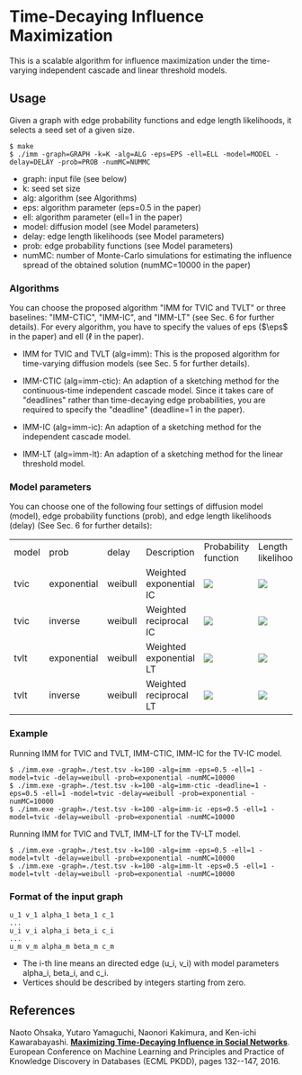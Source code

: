 Time-Decaying Influence Maximization
========================

This is a scalable algorithm for influence maximization under the time-varying independent cascade and linear threshold models.

## Usage
Given a graph with edge probability functions and edge length likelihoods, it selects a seed set of a given size.

    $ make
    $ ./imm -graph=GRAPH -k=K -alg=ALG -eps=EPS -ell=ELL -model=MODEL -delay=DELAY -prob=PROB -numMC=NUMMC
* graph: input file (see below)
* k: seed set size
* alg: algorithm (see Algorithms)
* eps: algorithm parameter (eps=0.5 in the paper)
* ell: algorithm parameter (ell=1 in the paper)
* model: diffusion model (see Model parameters)
* delay: edge length likelihoods (see Model parameters)
* prob: edge probability functions (see Model parameters)
* numMC: number of Monte-Carlo simulations for estimating the influence spread of the obtained solution (numMC=10000 in the paper)

### Algorithms
You can choose the proposed algorithm "IMM for TVIC and TVLT" or
three baselines: "IMM-CTIC", "IMM-IC", and "IMM-LT" (see Sec. 6 for further details).
For every algorithm, you have to specify the values of eps ($\eps$ in the paper) and ell ($\ell$ in the paper).

* IMM for TVIC and TVLT (alg=imm): 
This is the proposed algorithm for time-varying diffusion models (see Sec. 5 for further details).

* IMM-CTIC (alg=imm-ctic): 
An adaption of a sketching method for the continuous-time independent cascade model.
Since it takes care of "deadlines" rather than time-decaying edge probabilities,
you are required to specify the "deadline" (deadline=1 in the paper).

* IMM-IC (alg=imm-ic): 
An adaption of a sketching method for the independent cascade model.

* IMM-LT (alg=imm-lt): 
An adaption of a sketching method for the linear threshold model.

### Model parameters
You can choose one of the following four settings of diffusion model (model), edge probability functions (prob), and edge length likelihoods (delay) (See Sec. 6 for further details):

<table>
	<tr>
	<td>model</td>
	<td>prob</td>
	<td>delay</td>
	<td>Description</td>
	<td>Probability function</td>
	<td>Length likelihood</td>
	</tr>
	<tr>
	<td>tvic</td>
	<td>exponential</td>
	<td>weibull</td>
	<td>Weighted exponential IC</td>
	<td><img src="https://latex.codecogs.com/gif.latex?p_{uv}(t)=\frac{1}{|N^-(v)|}\exp(-c_{uv}t)"/></td>
	<td><img src="https://latex.codecogs.com/gif.latex?f_e(\delta)=\frac{\alpha_e}{\beta_e}\cdot\left(\frac{\delta}{\beta_e}\right)^{\alpha_e-1}\cdot\exp\left(-\left(\frac{\delta}{\beta_e}\right)^{\alpha_e}\right)"/></td>
	</tr>
	<tr>
	<td>tvic</td>
	<td>inverse</td>
	<td>weibull</td>
	<td>Weighted reciprocal IC</td>
	<td><img src="https://latex.codecogs.com/gif.latex?p_{uv}(t)=\frac{1}{|N^-(v)|c_{uv}t}"/></td>
	<td><img src="https://latex.codecogs.com/gif.latex?f_e(\delta)=\frac{\alpha_e}{\beta_e}\cdot\left(\frac{\delta}{\beta_e}\right)^{\alpha_e-1}\cdot\exp\left(-\left(\frac{\delta}{\beta_e}\right)^{\alpha_e}\right)"/></td>
	</tr>
	<tr>
	<td>tvlt</td>
	<td>exponential</td>
	<td>weibull</td>
	<td>Weighted exponential LT</td>
	<td><img src="https://latex.codecogs.com/gif.latex?q_{uv}(t)=\frac{1}{|N^-(v)|}\exp(-c_{uv}t)"/></td>
	<td><img src="https://latex.codecogs.com/gif.latex?f_e(\delta)=\frac{\alpha_e}{\beta_e}\cdot\left(\frac{\delta}{\beta_e}\right)^{\alpha_e-1}\cdot\exp\left(-\left(\frac{\delta}{\beta_e}\right)^{\alpha_e}\right)"/></td>
	</tr>
	<tr>
	<td>tvlt</td>
	<td>inverse</td>
	<td>weibull</td>
	<td>Weighted reciprocal LT</td>
	<td><img src="https://latex.codecogs.com/gif.latex?q_{uv}(t)=\frac{1}{|N^-(v)|c_{uv}(t+1)}"/></td>
	<td><img src="https://latex.codecogs.com/gif.latex?f_e(\delta)=\frac{\alpha_e}{\beta_e}\cdot\left(\frac{\delta}{\beta_e}\right)^{\alpha_e-1}\cdot\exp\left(-\left(\frac{\delta}{\beta_e}\right)^{\alpha_e}\right)"/></td>
	</tr>
</table>

### Example
Running IMM for TVIC and TVLT, IMM-CTIC, IMM-IC for the TV-IC model.

    $ ./imm.exe -graph=./test.tsv -k=100 -alg=imm -eps=0.5 -ell=1 -model=tvic -delay=weibull -prob=exponential -numMC=10000
    $ ./imm.exe -graph=./test.tsv -k=100 -alg=imm-ctic -deadline=1 -eps=0.5 -ell=1 -model=tvic -delay=weibull -prob=exponential -numMC=10000
    $ ./imm.exe -graph=./test.tsv -k=100 -alg=imm-ic -eps=0.5 -ell=1 -model=tvic -delay=weibull -prob=exponential -numMC=10000
Running IMM for TVIC and TVLT, IMM-LT for the TV-LT model.

    $ ./imm.exe -graph=./test.tsv -k=100 -alg=imm -eps=0.5 -ell=1 -model=tvlt -delay=weibull -prob=exponential -numMC=10000
    $ ./imm.exe -graph=./test.tsv -k=100 -alg=imm-lt -eps=0.5 -ell=1 -model=tvlt -delay=weibull -prob=exponential -numMC=10000

### Format of the input graph
    u_1 v_1 alpha_1 beta_1 c_1
    ...
    u_i v_i alpha_i beta_i c_i
    ...
    u_m v_m alpha_m beta_m c_m
    
* The i-th line means an directed edge (u_i, v_i) with model parameters alpha_i, beta_i, and c_i.
* Vertices should be described by integers starting from zero.

## References

Naoto Ohsaka, Yutaro Yamaguchi, Naonori Kakimura, and Ken-ichi Kawarabayashi. **[Maximizing Time-Decaying Influence in Social Networks](https://link.springer.com/chapter/10.1007/978-3-319-46128-1_9)**.
European Conference on Machine Learning and Principles and Practice of Knowledge Discovery in Databases (ECML PKDD), pages 132--147, 2016.
